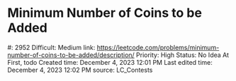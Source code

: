 # Minimum Number of Coins to be Added

#: 2952
Difficult: Medium
link: https://leetcode.com/problems/minimum-number-of-coins-to-be-added/description/
Priority: High
Status: No Idea At First, todo
Created time: December 4, 2023 12:01 PM
Last edited time: December 4, 2023 12:02 PM
source: LC_Contests
